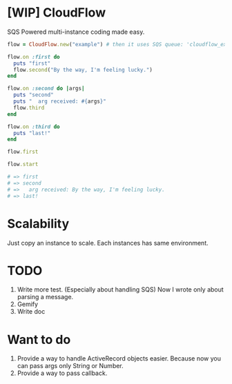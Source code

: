 [WIP] CloudFlow
=========

SQS Powered multi-instance coding made easy.

```ruby
flow = CloudFlow.new("example") # then it uses SQS queue: 'cloudflow_example'

flow.on :first do
  puts "first"
  flow.second("By the way, I'm feeling lucky.")
end

flow.on :second do |args|
  puts "second"
  puts "  arg received: #{args}"
  flow.third
end

flow.on :third do
  puts "last!"
end

flow.first

flow.start

# => first 
# => second
# =>   arg received: By the way, I'm feeling lucky.
# => last!
```

Scalability
=========

Just copy an instance to scale. Each instances has same environment.

TODO
=========
1. Write more test. (Especially about handling SQS) Now I wrote only about parsing a message. 
2. Gemify
3. Write doc

Want to do
========
1. Provide a way to handle ActiveRecord objects easier. Because now you can pass args only String or Number.
2. Provide a way to pass callback.
